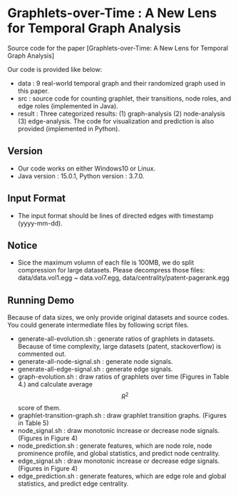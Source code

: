# Graphlets-over-Time : A New Lens for Temporal Graph Analysis
Source code for the paper [Graphlets-over-Time: A New Lens for Temporal Graph Analysis]

Our code is provided like below:
* data : 9 real-world temporal graph and their randomized graph used in this paper.
* src : source code for counting graphlet, their transitions, node roles, and edge roles (implemented in Java).
* result : Three categorized results: (1) graph-analysis (2) node-analysis (3) edge-analysis. The code for visualization and prediction is also provided (implemented in Python).

## Version
 * Our code works on either Windows10 or Linux. 
 * Java version : 15.0.1, Python version : 3.7.0.

## Input Format
 * The input format should be lines of directed edges with timestamp (yyyy-mm-dd).

## Notice
 * Sice the maximum volumn of each file is 100MB, we do split compression for large datasets. Please decompress those files: data/data.vol1.egg ~ data.vol7.egg, data/centrality/patent-pagerank.egg

## Running Demo
 Because of data sizes, we only provide original datasets and source codes. You could generate intermediate files by following script files.
 * generate-all-evolution.sh : generate ratios of graphlets in datasets. Because of time complexity, large datasets (patent, stackoverflow) is commented out.
 * generate-all-node-signal.sh : generate node signals.
 * generate-all-edge-signal.sh : generate edge signals.
 * graph-evolution.sh : draw ratios of graphlets over time (Figures in Table 4.) and calculate average $$R^2$$ score of them. 
 * graphlet-transition-graph.sh : draw graphlet transition graphs. (Figures in Table 5)
 * node_signal.sh :  draw monotonic increase or decrease node signals. (Figures in Figure 4)
 * node_prediction.sh : generate features, which are node role, node prominence profile, and global statistics, and predict node centrality.  
 * edge_signal.sh : draw monotonic increase or decrease edge signals. (Figures in Figure 4)
 * edge_prediction.sh : generate features, which are edge role and global statistics, and predict edge centrality.
 

